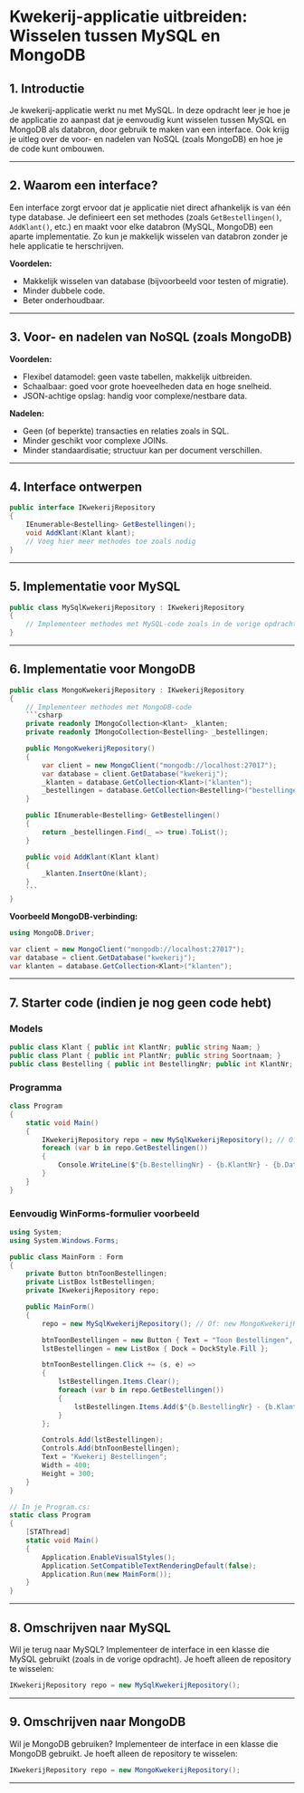 # Kwekerij-applicatie uitbreiden: Wisselen tussen MySQL en MongoDB

## 1. Introductie

Je kwekerij-applicatie werkt nu met MySQL. In deze opdracht leer je hoe je de applicatie zo aanpast dat je eenvoudig kunt wisselen tussen MySQL en MongoDB als databron, door gebruik te maken van een interface. Ook krijg je uitleg over de voor- en nadelen van NoSQL (zoals MongoDB) en hoe je de code kunt ombouwen.

---

## 2. Waarom een interface?

Een interface zorgt ervoor dat je applicatie niet direct afhankelijk is van één type database. Je definieert een set methodes (zoals `GetBestellingen()`, `AddKlant()`, etc.) en maakt voor elke databron (MySQL, MongoDB) een aparte implementatie. Zo kun je makkelijk wisselen van databron zonder je hele applicatie te herschrijven.

**Voordelen:**
- Makkelijk wisselen van database (bijvoorbeeld voor testen of migratie).
- Minder dubbele code.
- Beter onderhoudbaar.

---

## 3. Voor- en nadelen van NoSQL (zoals MongoDB)

**Voordelen:**
- Flexibel datamodel: geen vaste tabellen, makkelijk uitbreiden.
- Schaalbaar: goed voor grote hoeveelheden data en hoge snelheid.
- JSON-achtige opslag: handig voor complexe/nestbare data.

**Nadelen:**
- Geen (of beperkte) transacties en relaties zoals in SQL.
- Minder geschikt voor complexe JOINs.
- Minder standaardisatie; structuur kan per document verschillen.

---

## 4. Interface ontwerpen

```csharp
public interface IKwekerijRepository
{
    IEnumerable<Bestelling> GetBestellingen();
    void AddKlant(Klant klant);
    // Voeg hier meer methodes toe zoals nodig
}
```

---

## 5. Implementatie voor MySQL

```csharp
public class MySqlKwekerijRepository : IKwekerijRepository
{
    // Implementeer methodes met MySQL-code zoals in de vorige opdracht
}
```

---

## 6. Implementatie voor MongoDB

```csharp
public class MongoKwekerijRepository : IKwekerijRepository
{
    // Implementeer methodes met MongoDB-code
    ```csharp
    private readonly IMongoCollection<Klant> _klanten;
    private readonly IMongoCollection<Bestelling> _bestellingen;

    public MongoKwekerijRepository()
    {
        var client = new MongoClient("mongodb://localhost:27017");
        var database = client.GetDatabase("kwekerij");
        _klanten = database.GetCollection<Klant>("klanten");
        _bestellingen = database.GetCollection<Bestelling>("bestellingen");
    }

    public IEnumerable<Bestelling> GetBestellingen()
    {
        return _bestellingen.Find(_ => true).ToList();
    }

    public void AddKlant(Klant klant)
    {
        _klanten.InsertOne(klant);
    }
    ```
}
```

**Voorbeeld MongoDB-verbinding:**
```csharp
using MongoDB.Driver;

var client = new MongoClient("mongodb://localhost:27017");
var database = client.GetDatabase("kwekerij");
var klanten = database.GetCollection<Klant>("klanten");
```

---

## 7. Starter code (indien je nog geen code hebt)

### Models

```csharp
public class Klant { public int KlantNr; public string Naam; }
public class Plant { public int PlantNr; public string Soortnaam; }
public class Bestelling { public int BestellingNr; public int KlantNr; public DateTime Datum; }
```

### Programma

```csharp
class Program
{
    static void Main()
    {
        IKwekerijRepository repo = new MySqlKwekerijRepository(); // Of: new MongoKwekerijRepository();
        foreach (var b in repo.GetBestellingen())
        {
            Console.WriteLine($"{b.BestellingNr} - {b.KlantNr} - {b.Datum}");
        }
    }
}
```
### Eenvoudig WinForms-formulier voorbeeld

```csharp
using System;
using System.Windows.Forms;

public class MainForm : Form
{
    private Button btnToonBestellingen;
    private ListBox lstBestellingen;
    private IKwekerijRepository repo;

    public MainForm()
    {
        repo = new MySqlKwekerijRepository(); // Of: new MongoKwekerijRepository();

        btnToonBestellingen = new Button { Text = "Toon Bestellingen", Dock = DockStyle.Top };
        lstBestellingen = new ListBox { Dock = DockStyle.Fill };

        btnToonBestellingen.Click += (s, e) =>
        {
            lstBestellingen.Items.Clear();
            foreach (var b in repo.GetBestellingen())
            {
                lstBestellingen.Items.Add($"{b.BestellingNr} - {b.KlantNr} - {b.Datum.ToShortDateString()}");
            }
        };

        Controls.Add(lstBestellingen);
        Controls.Add(btnToonBestellingen);
        Text = "Kwekerij Bestellingen";
        Width = 400;
        Height = 300;
    }
}

// In je Program.cs:
static class Program
{
    [STAThread]
    static void Main()
    {
        Application.EnableVisualStyles();
        Application.SetCompatibleTextRenderingDefault(false);
        Application.Run(new MainForm());
    }
}
```
---

## 8. Omschrijven naar MySQL

Wil je terug naar MySQL? Implementeer de interface in een klasse die MySQL gebruikt (zoals in de vorige opdracht). Je hoeft alleen de repository te wisselen:

```csharp
IKwekerijRepository repo = new MySqlKwekerijRepository();
```

---

## 9. Omschrijven naar MongoDB

Wil je MongoDB gebruiken? Implementeer de interface in een klasse die MongoDB gebruikt. Je hoeft alleen de repository te wisselen:

```csharp
IKwekerijRepository repo = new MongoKwekerijRepository();
```

---


